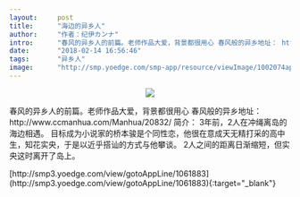 ```yaml
---
layout:     post
title:      "海边的异乡人"
author:     "作者：纪伊カンナ"
intro:      "春风的异乡人的前篇。老师作品大爱，背景都很用心 春风般的异乡地址： http://www.ccmanhua.com/Manhua/20832/ 简介： 3年前，2人在冲绳离岛的海边相遇。 目标成为小说家的桥本骏是个同性恋，他很在意成天无精打采的高中生，知花实央，于是以近乎搭讪的方式与他攀谈。 2人之间的距离日渐缩短，但实央这时离开了岛上。"
date:       "2018-02-14 16:56:46"
tags:       "异乡人"
image:      "http://smp.yoedge.com/smp-app/resource/viewImage/1002074appline.png"
---
```

<div style="text-align: center">
<p><img src="http://smp.yoedge.com/smp-app/resource/viewImage/1002074appline.png"/></p>
</div>
<p class="post-meta">
<span>春风的异乡人的前篇。老师作品大爱，背景都很用心 春风般的异乡地址： http://www.ccmanhua.com/Manhua/20832/ 简介： 3年前，2人在冲绳离岛的海边相遇。 目标成为小说家的桥本骏是个同性恋，他很在意成天无精打采的高中生，知花实央，于是以近乎搭讪的方式与他攀谈。 2人之间的距离日渐缩短，但实央这时离开了岛上。</span>
</p>
[http://smp3.yoedge.com/view/gotoAppLine/1061883](http://smp3.yoedge.com/view/gotoAppLine/1061883){:target="_blank"}


